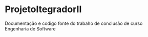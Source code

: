 # ProjetoItegradorII
Documentação e codigo fonte do trabaho de conclusão de curso Engenharia de Software
